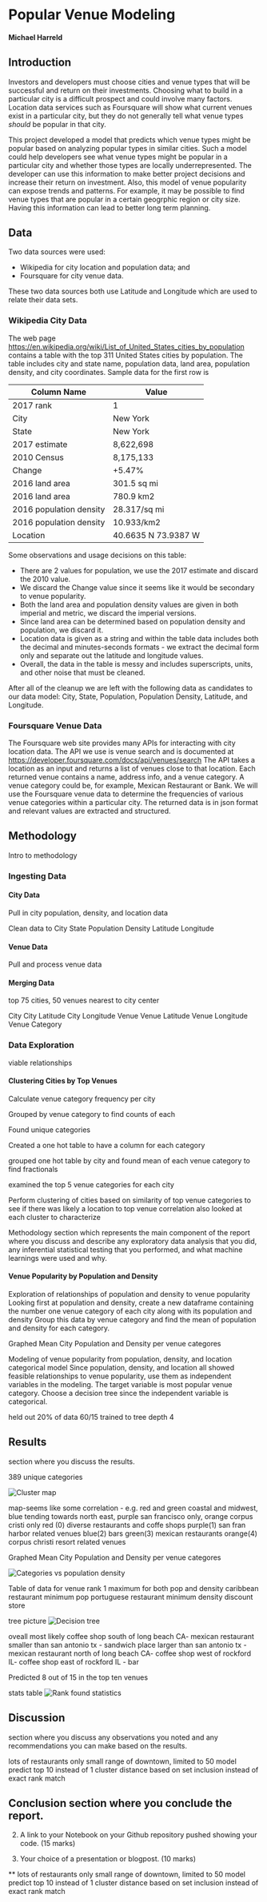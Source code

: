 # Popular Venue Modeling

#### Michael Harreld

## Introduction

Investors and developers must choose cities and venue types that will be successful and return on their investments.
Choosing what to build in a particular city is a difficult prospect and could involve many factors.
Location data services such as Foursquare will show what current venues exist in a particular city, but they do not generally tell what venue types _should_ be popular in that city.

This project developed a model that predicts which venue types might be popular based on analyzing popular types in similar cities.
Such a model could help developers see what venue types might be popular in a particular city and whether those types are locally underrepresented.
The developer can use this information to make better project decisions and increase their return on investment.
Also, this model of venue popularity can expose trends and patterns.
For example, it may be possible to find venue types that are popular in a certain geogrphic region or city size.
Having this information can lead to better long term planning.

## Data

Two data sources were used: 
* Wikipedia for city location and population data; and 
* Foursquare for city venue data.

These two data sources both use Latitude and Longitude which are used to relate their data sets.

### Wikipedia City Data

The web page https://en.wikipedia.org/wiki/List_of_United_States_cities_by_population contains a table with the top 311 United States cities by population.
The table includes city and state name, population data, land area, population density, and city coordinates.
Sample data for the first row is

| Column Name    | Value       |
| -----------    | -----       |
| 2017 rank      | 1           |
| City           | New York    |
| State          | New York    |
| 2017 estimate  | 8,622,698   |
| 2010 Census    | 8,175,133   |
| Change         | +5.47%      |
| 2016 land area | 301.5 sq mi |
| 2016 land area | 780.9 km2   |
| 2016 population density | 28.317/sq mi |
| 2016 population density | 10.933/km2 |
| Location | 40.6635 N 73.9387 W |

Some observations and usage decisions on this table:
* There are 2 values for population, we use the 2017 estimate and discard the 2010 value.
* We discard the Change value since it seems like it would be secondary to venue popularity.
* Both the land area and population density values are given in both imperial and metric, we discard the imperial versions.
* Since land area can be determined based on population density and population, we discard it.
* Location data is given as a string and within the table data includes both the decimal and minutes-seconds formats - we extract the decimal form only and separate out the latitude and longitude values.
* Overall, the data in the table is messy and includes superscripts, units, and other noise that must be cleaned.

After all of the cleanup we are left with the following data as candidates to our data model:
City, State, Population, Population Density, Latitude, and Longitude.

### Foursquare Venue Data

The Foursquare web site provides many APIs for interacting with city location data.
The API we use is venue search and is documented at https://developer.foursquare.com/docs/api/venues/search
The API takes a location as an input and returns a list of venues close to that location.
Each returned venue contains a name, address info, and a venue category.
A venue category could be, for example, Mexican Restaurant or Bank.
We will use the Foursquare venue data to determine the frequencies of various venue categories within a particular city.
The returned data is in json format and relevant values are extracted and structured.

## Methodology

Intro to methodology
### Ingesting Data
#### City Data
Pull in city population, density, and location data

Clean data to City	State	Population	Density	Latitude	Longitude

#### Venue Data

Pull and process venue data

#### Merging Data
top 75 cities, 50 venues nearest to city center

City	City Latitude	City Longitude	Venue	Venue Latitude	Venue Longitude	Venue Category

### Data Exploration
viable relationships
#### Clustering Cities by Top Venues
Calculate venue category frequency per city

Grouped by venue category to find counts of each

Found unique categories

Created a one hot table to have a column for each category

grouped one hot table by city and found mean of each venue category to find fractionals

examined the top 5 venue categories for each city

Perform clustering of cities based on similarity of top venue categories
to see if there was likely a location to top venue correlation
also looked at each cluster to characterize

Methodology section which represents the main component of the report where you discuss and describe any exploratory data analysis that you did, any inferential statistical testing that you performed, and what machine learnings were used and why.
#### Venue Popularity by Population and Density

Exploration of relationships of population and density to venue popularity
Looking first at population and density, create a new dataframe containing the number one venue category of each city along with its population and density
Group this data by venue category and find the mean of population and density for each category.

Graphed Mean City Population and Density per venue categores

Modeling of venue popularity from population, density, and location
categorical model Since population, density, and location all showed feasible relationships to venue popularity, use them as independent variables in the modeling.
The target variable is most popular venue category.
Choose a decision tree since the independent variable is categorical.

held out 20% of data 60/15
trained to tree depth 4



## Results

section where you discuss the results.

389 unique categories

![Cluster map](PopVenueModel_cluster_map.JPG "Cluster Map")

map-seems like some correlation - e.g. red and green coastal and midwest, blue tending towards north east, purple san francisco only, orange corpus cristi only
red (0) diverse restaurants and coffe shops
purple(1) san fran harbor related venues
blue(2) bars
green(3) mexican restaurants
orange(4) corpus christi resort related venues

Graphed Mean City Population and Density per venue categores

![Categories vs population density](PopVenueModel_categories_vs_pop_density.JPG "Categories by Population and Density")

Table of data for venue rank 1
maximum for both pop and density caribbean restaurant
minimum pop portuguese restaurant
minimum density discount store

tree picture
![Decision tree](PopVenueModel_decision_tree.JPG "Decision Tree")

oveall most likely coffee shop
  south of long beach CA- mexican restaurant
    smaller than san antonio tx - sandwich place
    larger  than san antonio tx - mexican restaurant
  north of long beach CA- coffee shop
    west of rockford IL- coffee shop 
    east of rockford IL - bar

Predicted 8 out of 15 in the top ten venues

stats table
![Rank found statistics](PopVenueModel_rank_found_stats.JPG "Rank found statistics")

## Discussion

section where you discuss any observations you noted and any recommendations you can make based on the results.

lots of restaurants
only small range of downtown, limited to 50
model predict top 10 instead of 1
cluster distance based on set inclusion instead of exact rank match

## Conclusion section where you conclude the report.

2. A link to your Notebook on your Github repository pushed showing your code. (15 marks)

3. Your choice of a presentation or blogpost. (10 marks)


**
lots of restaurants
only small range of downtown, limited to 50
model predict top 10 instead of 1
cluster distance based on set inclusion instead of exact rank match
